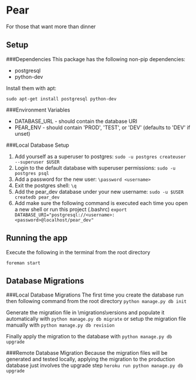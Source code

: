 Pear
===============

For those that want more than dinner


Setup
----------------------
###Dependencies
This package has the following non-pip dependencies:
+ postgresql
+ python-dev

Install them with apt:
```
sudo apt-get install postgresql python-dev
```

###Environment Variables
+ DATABASE_URL - should contain the database URI
+ PEAR_ENV - should contain 'PROD', 'TEST', or 'DEV' (defaults to 'DEV' if unset)

###Local Database Setup
1. Add yourself as a superuser to postgres:
```sudo -u postgres createuser --superuser $USER```
2. Login to the default database with superuser permissions:
```sudo -u postgres psql```
3. Add a password for the new user:
```\password <username>```
4. Exit the postgres shell:
```\q ```
5. Add the pear_dev database under your new username:
```sudo -u $USER createdb pear_dev``` 
6. Add make sure the following command is executed each time you open a new shell or run this project (.bashrc)
```export DATABASE_URI="postgresql://<username>:<password>@localhost/pear_dev"```

Running the app
-------------------
Execute the following in the terminal from the root directory
```
foreman start
```

Database Migrations
-----------------------
###Local Database Migrations
The first time you create the database run then following command from the root directory
```python manage.py db init```

Generate the migration file in \migrations\versions and populate it automatically with 
```python manage.py db migrate```
or setup the migration file manually with
```python manage.py db revision```

Finally apply the migration to the database with
```python manage.py db upgrade```

###Remote Database Migration
Because the migration files will be generated and tested locally, applying the migration to the production database just involves the upgrade step
```heroku run python manage.py db upgrade```
